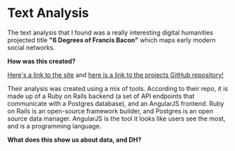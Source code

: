 # Text Analysis
The text analysis that I found was a really interesting digital humanities projected title **"6 Degrees of Francis Bacon"** which maps early modern social networks. 

**How was this created?**

[Here's a link to the site]([url](http://www.sixdegreesoffrancisbacon.com/?ids=10010748&min_confidence=60&type=network)http://www.sixdegreesoffrancisbacon.com/?ids=10010748&min_confidence=60&type=network) and [here is a link to the projects GitHub repository! ]([url](https://github.com/sdfb/sdfb)https://github.com/sdfb/sdfb)

Their analysis was created using a mix of tools. According to their repo, it is made up of a Ruby on Rails backend (a set of API endpoints that communicate with a Postgres database), and an AngularJS frontend. Ruby on Rails is an open-source framework builder, and Postgres is an open source data manager. AngularJS is the tool it looks like users see the most, and is a programming language. 

**What does this show us about data, and DH?**

